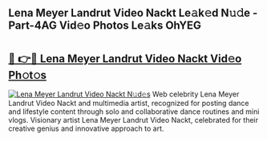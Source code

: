 ## Lena Meyer Landrut Video Nackt Le𝚊k𝚎d N𝚞𝚍e - Part-4AG Vid𝚎o Photos Le𝚊ks OhYEG

# <h2><a href="http://fb7iucg.evod.top/?m=Lena+Meyer+Landrut+Video+Nackt">🔗 👉🔴 Lena Meyer Landrut Video Nackt Vid𝚎o Ph𝚘t𝚘s</a></h2>

[![Lena Meyer Landrut Video Nackt N𝚞d𝚎s](https://i.imgur.com/8V9OHl7.gif)](http://fb7iucg.evod.top/?m=Lena+Meyer+Landrut+Video+Nackt)
Web celebrity Lena Meyer Landrut Video Nackt and multimedia artist, recognized for posting dance and lifestyle content through solo and collaborative dance routines and mini vlogs. Visionary artist Lena Meyer Landrut Video Nackt, celebrated for their creative genius and innovative approach to art. 
